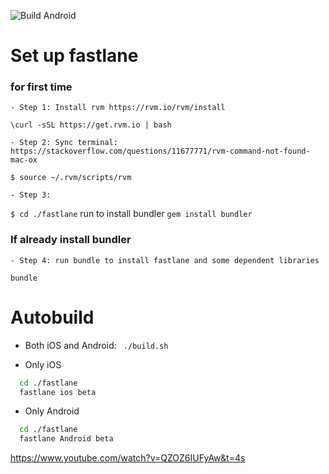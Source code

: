![Build Android](https://build.appcenter.ms/v0.1/apps/634daa85-c3a6-4910-b997-13879c74028c/branches/testing/badge)


# Set up fastlane
### for first time
	- Step 1: Install rvm https://rvm.io/rvm/install
  ```\curl -sSL https://get.rvm.io | bash```

	- Step 2: Sync terminal: https://stackoverflow.com/questions/11677771/rvm-command-not-found-mac-ox
  ```$ source ~/.rvm/scripts/rvm```

	- Step 3:
  ```$ cd ./fastlane```
  run to install bundler
  ```gem install bundler```

### If already install bundler
	- Step 4: run bundle to install fastlane and some dependent libraries
  ```bundle```

# Autobuild
- Both iOS and Android:
``` ./build.sh```

- Only iOS
```sh
  cd ./fastlane
  fastlane ios beta
```

- Only Android
```sh
  cd ./fastlane
  fastlane Android beta
```
https://www.youtube.com/watch?v=QZOZ6IUFyAw&t=4s

